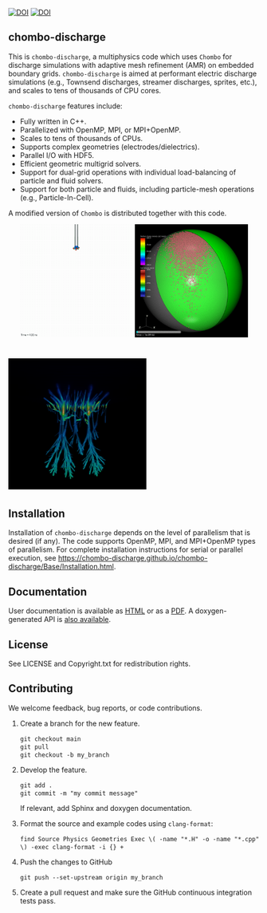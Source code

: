 [![DOI](https://joss.theoj.org/papers/10.21105/joss.05335/status.svg)](https://doi.org/10.21105/joss.05335)
[![DOI](https://zenodo.org/badge/355565674.svg)](https://zenodo.org/badge/latestdoi/355565674)

chombo-discharge
----------------

This is ``chombo-discharge``, a multiphysics code which uses ``Chombo`` for discharge simulations with adaptive mesh refinement (AMR) on embedded boundary grids.
``chombo-discharge`` is aimed at performant electric discharge simulations (e.g., Townsend discharges, streamer discharges, sprites, etc.), and scales to tens of thousands of CPU cores.

``chombo-discharge`` features include:

* Fully written in C++.
* Parallelized with OpenMP, MPI, or MPI+OpenMP.
* Scales to tens of thousands of CPUs.
* Supports complex geometries (electrodes/dielectrics).
* Parallel I/O with HDF5.
* Efficient geometric multigrid solvers.
* Support for dual-grid operations with individual load-balancing of particle and fluid solvers.
* Support for both particle and fluids, including particle-mesh operations (e.g., Particle-In-Cell).

A modified version of ``Chombo`` is distributed together with this code.

<p align="center">
   <img src="./Docs/Sphinx/source/_static/figures/BranchingAir.gif" width="45%">
   <img src="./Docs/Sphinx/source/_static/figures/VoidPD.gif" width="45%">   

</p align="center">

# <img src="./Exec/Examples/CdrPlasma/Sprite/sprite3d.png" width="55%">


Installation
------------

Installation of ``chombo-discharge`` depends on the level of parallelism that is desired (if any). 
The code supports OpenMP, MPI, and MPI+OpenMP types of parallelism.
For complete installation instructions for serial or parallel execution, see https://chombo-discharge.github.io/chombo-discharge/Base/Installation.html. 

Documentation
-------------

User documentation is available as [HTML](https://chombo-discharge.github.io/chombo-discharge/) or as a [PDF](https://github.com/chombo-discharge/chombo-discharge/raw/gh-pages/chombo-discharge.pdf).
A doxygen-generated API is [also available](https://chombo-discharge.github.io/chombo-discharge/doxygen/html/index.html).

License
-------

See LICENSE and Copyright.txt for redistribution rights.


Contributing
------------

We welcome feedback, bug reports, or code contributions.

1. Create a branch for the new feature.

   ```
   git checkout main
   git pull
   git checkout -b my_branch
   ```
   
2. Develop the feature.

   ```
   git add .
   git commit -m "my commit message"
   ```

   If relevant, add Sphinx and doxygen documentation.
   
3. Format the source and example codes using ```clang-format```:

   ```
   find Source Physics Geometries Exec \( -name "*.H" -o -name "*.cpp" \) -exec clang-format -i {} +
   ```
   
4. Push the changes to GitHub

   ```
   git push --set-upstream origin my_branch
   ```
   
5. Create a pull request and make sure the GitHub continuous integration tests pass.
